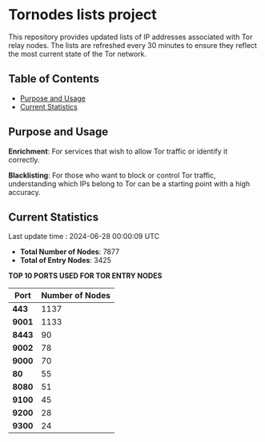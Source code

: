 # Tornodes lists project

This repository provides updated lists of IP addresses associated with Tor relay nodes. The lists are refreshed every 30 minutes to ensure they reflect the most current state of the Tor network.

## Table of Contents

- [Purpose and Usage](#purpose-and-usage)
- [Current Statistics](#current-statistics)


## Purpose and Usage

**Enrichment**: For services that wish to allow Tor traffic or identify it correctly.

**Blacklisting**: For those who want to block or control Tor traffic, understanding which IPs belong to Tor can be a starting point with a high accuracy.

## Current Statistics

Last update time : 2024-06-28 00:00:09 UTC

- **Total Number of Nodes**: 7877
- **Total of Entry Nodes**: 3425

**TOP 10 PORTS USED FOR TOR ENTRY NODES**

| **Port** | **Number of Nodes** |
|------|-----------------|
| **443**   | 1137  |
| **9001**   | 1133  |
| **8443**   | 90  |
| **9002**   | 78  |
| **9000**   | 70  |
| **80**   | 55  |
| **8080**   | 51  |
| **9100**   | 45  |
| **9200**   | 28  |
| **9300**   | 24  |

